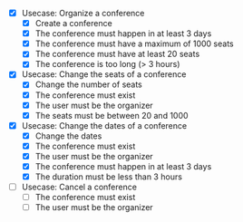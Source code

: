 - [X] Usecase: Organize a conference
    - [X] Create a conference
    - [X] The conference must happen in at least 3 days
    - [X] The conference must have a maximum of 1000 seats
    - [X] The conference must have at least 20 seats
    - [X] The conference is too long (> 3 hours)

- [X] Usecase: Change the seats of a conference
    - [X] Change the number of seats
    - [X] The conference must exist
    - [X] The user must be the organizer
    - [X] The seats must be between 20 and 1000

- [X] Usecase: Change the dates of a conference
    - [X] Change the dates
    - [X] The conference must exist
    - [X] The user must be the organizer
    - [X] The conference must happen in at least 3 days
    - [X] The duration must be less than 3 hours

- [ ] Usecase: Cancel a conference
    - [ ] The conference must exist
    - [ ] The user must be the organizer